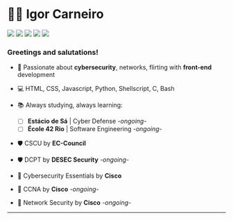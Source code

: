 # 👨‍💻 Igor Carneiro 

<p><a href="https://github.com/igorkcarneiro"><img src="https://img.shields.io/badge/-GitHub-black?style=flat-square&logo=github"></a>
<a href="https://www.linkedin.com/in/igor-carneiro/"><img src="https://img.shields.io/badge/-LinkedIn-blue?style=flat-square&logo=linkedin"></a> 
<a href="mailto:igorcarneiros@pm.me"><img src="https://img.shields.io/badge/-Protonmail-purple?style=flat-square&logo=protonmail"></a> 
<a href="https://api.whatsapp.com/send?phone=21974836928"><img src="https://img.shields.io/badge/-Whatsapp-4CA143?style=flat-square&labelColor=4CA143&logo=whatsapp&logoColor=white"></a>
<a href="https://www.kriari.net"><img src="https://img.shields.io/badge/-my website: kriari.net-088734?style=flat-square"></a></p>

### Greetings and salutations! 

- 🔐 Passionate about <b>cybersecurity</b>, networks, flirting with <b>front-end</b> development

- 💻 HTML, CSS, Javascript, Python, Shellscript, C, Bash

- 📚 Always studying, always learning:
  - [ ] <b>Estácio de Sá</b> | Cyber Defense *-ongoing-*
  - [ ] <b>École 42 Rio</b> | Software Engineering *-ongoing-*
  
- 🛡 CSCU by <b>EC-Council</b>
- 🛡 DCPT by <b>DESEC Security</b> *-ongoing-*
- 🔐 Cybersecurity Essentials by <b>Cisco</b>
- 🔌 CCNA by <b>Cisco</b> *-ongoing-*
- 🔌 Network Security by <b>Cisco</b> *-ongoing-*
<hr>
